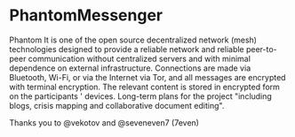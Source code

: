 # PhantomMessenger
Phantom It is one of the open source decentralized network (mesh) technologies designed to provide a reliable network and reliable peer-to-peer communication without centralized servers and with minimal dependence on external infrastructure. Connections are made via Bluetooth, Wi-Fi, or via the Internet via Tor, and all messages are encrypted with terminal encryption. The relevant content is stored in encrypted form on the participants ' devices. Long-term plans for the project "including blogs, crisis mapping and collaborative document editing".

Thanks you to @vekotov and @seveneven7 (7even)
